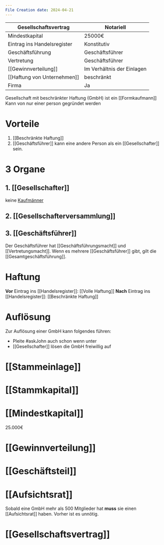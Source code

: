 ```yaml
---
File Creation date: 2024-04-21
---
```

| Gesellschaftsvertrag        | Notariell                  |
| --------------------------- | -------------------------- |
| Mindestkapital              | 25000€                     |
| Eintrag ins Handelsregister | Konstitutiv                |
| Geschäftsführung            | Geschäftsführer            |
| Vertretung                  | Geschäftsführer            |
| [[Gewinnverteilung]]        | Im Verhältnis der Einlagen |
| [[Haftung von Unternehmen]] | beschränkt                 |
| Firma                       | Ja                         |
Gesellschaft mit beschränkter Haftung (GmbH) 
ist ein [[Formkaufmann]]
Kann von nur einer person gegründet werden
# Vorteile
1. [[Beschränkte Haftung]]
2. [[Geschäftsführer]] kann eine andere Person als ein [[Gesellschafter]] sein.
# 3 Organe
## 1. [[Gesellschafter]]
keine [Kaufmänner](Kaufman)
## 2. [[Gesellschafterversammlung]]

## 3. [[Geschäftsführer]]
Der Geschäftsführer hat [[Geschäftsführungsmacht]] und [[Vertretungsmacht]]. Wenn es mehrere [[Geschäftsführer]] gibt, gilt die [[Gesamtgeschäftsführung]].
# Haftung
**Vor** Eintrag ins [[Handelsregister]]: [[Volle Haftung]]
**Nach** Eintrag ins [[Handelsregister]]: [[Beschränkte Haftung]]

# Auflösung
Zur Auflösung einer GmbH kann folgendes führen:
- Pleite #askJohn auch schon wenn unter 
- [[Gesellschafter]] lösen die GmbH freiwillig auf
# [[Stammeinlage]]
# [[Stammkapital]]
# [[Mindestkapital]] 
25.000€
# [[Gewinnverteilung]]
# [[Geschäftsteil]]

# [[Aufsichtsrat]] 
Sobald eine GmbH mehr als 500 Mitglieder hat **muss** sie einen [[Aufsichtsrat]] haben. Vorher ist es unnötig.
# [[Gesellschaftsvertrag]]
